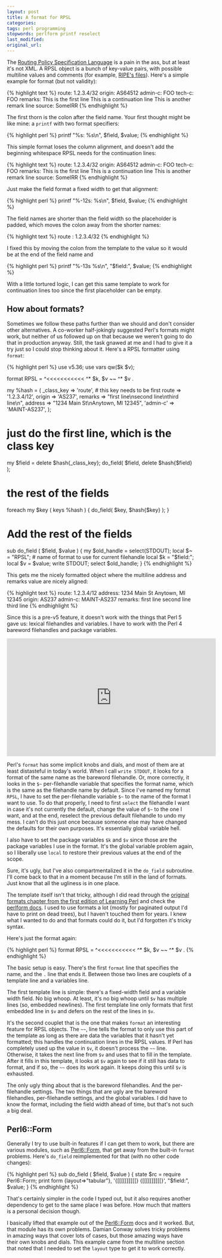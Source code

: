 ```yaml
---
layout: post
title: A format for RPSL
categories:
tags: perl programming
stopwords: perlform printf reselect
last_modified:
original_url:
---
```


The [Routing Policy Specification Language](https://www.rfc-editor.org/rfc/rfc2622) is a pain in the ass, but at least it's not XML. A RPSL object is a bunch of key-value pairs, with possible multiline values and comments (for example, [RIPE's files](https://ftp.ripe.net/ripe/dbase/)). Here's a simple example for format (but not validity):

<!--more-->

{% highlight text %}
route:      1.2.3.4/32
origin:     AS64512
admin-c:    FOO
tech-c:     FOO
remarks:    This is the first line
            This is a continuation line
            This is another remark line
source:     SomeIRR
{% endhighlight %}

The first thorn is the colon after the field name. Your first thought might be like mine: a `printf` with two format specifiers:

{% highlight perl %}
printf "%s: %s\n", $field, $value;
{% endhighlight %}

This simple format loses the column alignment, and doesn't add the beginning whitespace RPSL needs for the continuation lines:

{% highlight text %}
route: 1.2.3.4/32
origin: AS64512
admin-c: FOO
tech-c: FOO
remarks: This is the first line
This is a continuation line
This is another remark line
source: SomeIRR
{% endhighlight %}

Just make the field format a fixed width to get that alignment:

{% highlight perl %}
printf "%-12s: %s\n", $field, $value;
{% endhighlight %}

The field names are shorter than the field width so the placeholder is padded, which moves the colon away from the shorter names:

{% highlight text %}
route       : 1.2.3.4/32
{% endhighlight %}

I fixed this by moving the colon from the template to the value so it would be at the end of the field name and

{% highlight perl %}
printf "%-13s %s\n", "$field:", $value;
{% endhighlight %}

With a little tortured logic, I can get this same template to work for continuation lines too since the first placeholder can be empty.

## How about formats?

Sometimes we follow these paths further than we should and don't consider other alternatives. A co-worker half-jokingly suggested Perl's formats might work, but neither of us followed up on that because we weren't going to do that in production anyway. Still, the task gnawed at me and I had to give it a try just so I could stop thinking about it. Here's a RPSL formatter using `format`:

{% highlight perl %}
use v5.36;
use vars qw($k $v);

format RPSL =
^<<<<<<<<<<<    ^*
$k,             $v
~~              ^*
                $v
.

my %hash = (
    _class_key => 'route',  # this key needs to be first
    route      => '1.2.3.4/12',
    origin     => 'AS237',
    remarks    => "first line\nsecond line\nthird line\n",
    address    => "1234 Main St\nAnytown, MI 12345",
    'admin-c'  => 'MAINT-AS237',
    );

# just do the first line, which is the class key
my $field = delete $hash{_class_key};
do_field( $field, delete $hash{$field} );

# the rest of the fields
foreach my $key ( keys %hash ) {
    do_field( $key, $hash{$key} );
    }

# Add the rest of the fields
sub do_field ( $field, $value ) {
    my $old_handle = select(STDOUT);
    local $~ = "RPSL";  # name of format to use for current filehandle
    local $k = "$field:";
    local $v = $value;
    write STDOUT;
    select $old_handle;
    }
{% endhighlight %}

This gets me the nicely formatted object where the multiline address and remarks value are nicely aligned:

{% highlight text %}
route:          1.2.3.4/12
address:        1234 Main St
                Anytown, MI 12345
origin:         AS237
admin-c:        MAINT-AS237
remarks:        first line
                second line
                third line
{% endhighlight %}

Since this is a pre-v5 feature, it doesn't work with the things that Perl 5 gave us: lexical filehandles and variables. I have to work with the Perl 4 bareword filehandles and package variables.

<div class="youtube">
<iframe width="560" height="315" src="https://www.youtube.com/embed/vQA5aLctA0I" title="YouTube video player" frameborder="0" allow="accelerometer; autoplay; clipboard-write; encrypted-media; gyroscope; picture-in-picture; web-share" allowfullscreen></iframe>
</div>


Perl's `format` has some implicit knobs and dials, and most of them are at least distasteful in today's world. When I call `write STDOUT`, it looks for a format of the same name as the bareword filehandle. Or, more correctly, it looks in the `$~` per-filehandle variable that specifies the format name, which is the same as the filehandle name by default.  Since I've named my format `RPSL`, I have to set the per-filehandle variable `$~` to the name of the format I want to use. To do that properly, I need to first `select` the filehandle I want in case it's not currently the default, change the value of `$~` to the one I want, and at the end, reselect the previous default filehandle to undo my mess. I can't do this just once because someone else may have changed the defaults for their own purposes. It's essentially global variable hell.

I also have to set the package variables `$k` and `$v` since those are the package variables I use in the format. It's the global variable problem again, so I liberally use `local` to restore their previous values at the end of the scope.

Sure, it's ugly, but I've also compartmentalized it in the `do_field` subroutine. I'll come back to that in a moment because I'm still in the land of formats. Just know that all the ugliness is in one place.

The template itself isn't that tricky, although I did read through the [original formats chapter from the first edition of Learning Perl](https://www.learning-perl.com/2014/07/formats/) and check the [perlform docs](https://perldoc.perl.org/perlform). I used to use formats a lot (mostly for paginated output I'd have to print on dead trees), but I haven't touched them for years. I knew what I wanted to do and that formats could do it, but I'd forgotten it's tricky syntax.

Here's just the format again:

{% highlight perl %}
format RPSL =
^<<<<<<<<<<<    ^*
$k,             $v
~~              ^*
                $v
.
{% endhighlight %}

The basic setup is easy. There's the first `format` line that specifies the name, and the `.` line that ends it. Between those two lines are couplets of a template line and a variables line.

The first template line is simple: there's a fixed-width field and a variable width field. No big whoop. At least, it's no big whoop until `$v` has multiple lines (so, embedded newlines). The first template line only formats that first embedded line in `$v` and defers on the rest of the lines in `$v`.

It's the second couplet that is the one that makes `format` an interesting feature for RPSL objects. The `~~`, line tells the format to only use this part of the template as long as there are data the variables that it hasn't yet formatted; this handles the continuation lines in the RPSL values. If Perl has completely used up the value in `$v`, it doesn't process the `~~` line. Otherwise, it takes the next line from `$v` and uses that to fill in the template. After it fills in this template, it looks at `$v` again to see if it still has data to format, and if so, the `~~` does its work again. It keeps doing this until `$v` is exhausted.

The only ugly thing about that is the bareword filehandles. And the per-filehandle settings. The two things that are ugly are the bareword filehandles, per-filehandle settings, and the global variables. I did have to know the format, including the field width ahead of time, but that's not such a big deal.

## Perl6::Form

Generally I try to use built-in features if I can get them to work, but there are various modules, such as [Perl6::Form](https://metacpan.org/pod/Perl6::Form), that get away from the built-in `format` problems. Here's `do_field` reimplemented for that (with no other code changes):

{% highlight perl %}
sub do_field ( $field, $value ) {
    state $rc = require Perl6::Form;
    print form {layout=>"tabular"},
     '{[[[[[[[[[[}    {[[[[[[[[[[}',
      "$field:",      $value;
    }
{% endhighlight %}

That's certainly simpler in the code I typed out, but it also requires another dependency to get to the same place I was before. How much that matters is a personal decision though.

I basically lifted that example out of the [Perl6::Form](https://metacpan.org/pod/Perl6::Form) docs and it worked. But, that module has its own problems. Damian Conway solves tricky problems in amazing ways that cover lots of cases, but those amazing ways have their own knobs and dials. This example came from the multiline section that noted that I needed to set the `layout` type to get it to work correctly.





